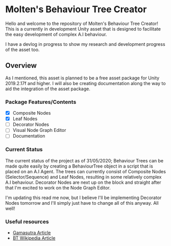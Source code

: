 # Molten's Behaviour Tree Creator
Hello and welcome to the repository of Molten's Behaviour Tree Creator!
This is a currently in development Unity asset that is designed to facilitate the easy development of complex A.I behaviour.

I have a devlog in progress to show my research and development progress of the asset too.

## Overview
As I mentioned, this asset is planned to be a free asset package for Unity 2019.2.17f and higher.
I will also be creating documentation along the way to aid the integration of the asset package.

### Package Features/Contents
- [x] Composite Nodes
- [x] Leaf Nodes
- [ ] Decorator Nodes
- [ ] Visual Node Graph Editor
- [ ] Documentation

### Current Status
The current status of the project as of 31/05/2020;
Behaviour Trees can be made quite easily by creating a BehaviourTree object in a script that is placed on an A.I Agent. The trees can currently consist of Composite Nodes (Selector/Sequence) and Leaf Nodes, resulting in some relatively complex A.I behaviour.
Decorator Nodes are next up on the block and straight after that I'm excited to work on the Node Graph Editor.

I'm updating this read me now, but I believe I'll be implementing Decorator Nodes tomorrow and I'll simply just have to change all of this anyway. All well!

### Useful resources
- [Gamasutra Article](https://www.gamasutra.com/blogs/ChrisSimpson/20140717/221339/Behavior_trees_for_AI_How_they_work.php)
- [BT Wikipedia Article](https://en.wikipedia.org/wiki/Behavior_tree_(artificial_intelligence,_robotics_and_control))